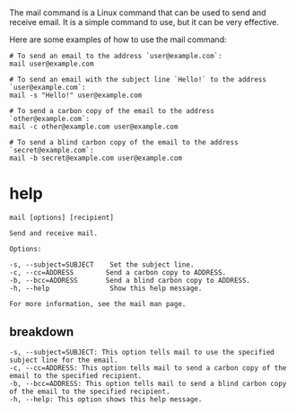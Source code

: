 # 

The mail command is a Linux command that can be used to send and receive email. It is a simple command to use, but it can be very effective.

Here are some examples of how to use the mail command:


```
# To send an email to the address `user@example.com`:
mail user@example.com

# To send an email with the subject line `Hello!` to the address `user@example.com`:
mail -s "Hello!" user@example.com

# To send a carbon copy of the email to the address `other@example.com`:
mail -c other@example.com user@example.com

# To send a blind carbon copy of the email to the address `secret@example.com`:
mail -b secret@example.com user@example.com
```
# help 

```
mail [options] [recipient]

Send and receive mail.

Options:

-s, --subject=SUBJECT    Set the subject line.
-c, --cc=ADDRESS        Send a carbon copy to ADDRESS.
-b, --bcc=ADDRESS       Send a blind carbon copy to ADDRESS.
-h, --help               Show this help message.

For more information, see the mail man page.
```
## breakdown

```
-s, --subject=SUBJECT: This option tells mail to use the specified subject line for the email.
-c, --cc=ADDRESS: This option tells mail to send a carbon copy of the email to the specified recipient.
-b, --bcc=ADDRESS: This option tells mail to send a blind carbon copy of the email to the specified recipient.
-h, --help: This option shows this help message.
```
